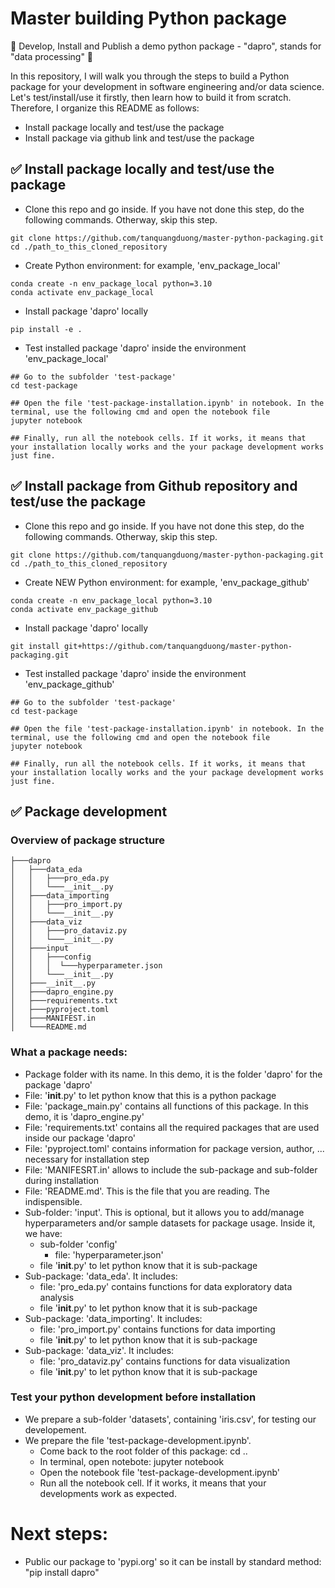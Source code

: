 # Master building Python package

🚀 Develop, Install and Publish a demo python package - "dapro", stands for "data processing" 🚀

In this repository, I will walk you through the steps to build a Python package for your development in software engineering and/or data science. Let's test/install/use it firstly, then learn how to build it from scratch. Therefore, I organize this README as follows:
- Install package locally and test/use the package
- Install package via github link and test/use the package


## ✅ Install package locally and test/use the package 
- Clone this repo and go inside. If you have not done this step, do the following commands. Otherway, skip this step.
```
git clone https://github.com/tanquangduong/master-python-packaging.git
cd ./path_to_this_cloned_repository
```
- Create Python environment: for example,  'env_package_local'
```
conda create -n env_package_local python=3.10
conda activate env_package_local
```
- Install package 'dapro' locally
```
pip install -e .
```

- Test installed package 'dapro' inside the environment 'env_package_local'
```
## Go to the subfolder 'test-package'
cd test-package

## Open the file 'test-package-installation.ipynb' in notebook. In the terminal, use the following cmd and open the notebook file
jupyter notebook

## Finally, run all the notebook cells. If it works, it means that your installation locally works and the your package development works just fine.
```

## ✅ Install package from Github repository and test/use the package 
- Clone this repo and go inside. If you have not done this step, do the following commands. Otherway, skip this step.
```
git clone https://github.com/tanquangduong/master-python-packaging.git
cd ./path_to_this_cloned_repository
```
- Create NEW Python environment: for example,  'env_package_github'
```
conda create -n env_package_local python=3.10
conda activate env_package_github
```
- Install package 'dapro' locally
```
git install git+https://github.com/tanquangduong/master-python-packaging.git
```

- Test installed package 'dapro' inside the environment 'env_package_github'
```
## Go to the subfolder 'test-package'
cd test-package

## Open the file 'test-package-installation.ipynb' in notebook. In the terminal, use the following cmd and open the notebook file
jupyter notebook

## Finally, run all the notebook cells. If it works, it means that your installation locally works and the your package development works just fine.
```


## ✅  Package development
### Overview of package structure

    ├───dapro
    │   ├───data_eda
    │   │   ├───pro_eda.py
    │   │   └───__init__.py
    │   ├───data_importing
    │   │   ├───pro_import.py
    │   │   └───__init__.py
    │   ├───data_viz
    │   │   ├───pro_dataviz.py
    │   │   └───__init__.py
    │   ├───input
    │   │   ├───config
    │   │   │  └───hyperparameter.json
    │   │   └───__init__.py
    │   ├───__init__.py
    │   ├───dapro_engine.py
    │   ├───requirements.txt
    │   ├───pyproject.toml
    │   ├───MANIFEST.in
    │   └───README.md

### What a package needs:
- Package folder with its name. In this demo, it is the folder 'dapro' for the package 'dapro'
- File: '__init__.py' to let python know that this is a python package
- File: 'package_main.py' contains all functions of this package. In this demo, it is 'dapro_engine.py'
- File: 'requirements.txt' contains all the required packages that are used inside our package 'dapro'
- File: 'pyproject.toml' contains information for package version, author, ... necessary for installation step
- File: 'MANIFESRT.in' allows to include the sub-package and sub-folder during installation
- File: 'README.md'. This is the file that you are reading. The indispensible.
- Sub-folder: 'input'. This is optional, but it allows you to add/manage hyperparameters and/or sample datasets for package usage. Inside it, we have:  
    - sub-folder 'config'
        - file: 'hyperparameter.json'
    - file '__init__.py' to let python know that it is sub-package
- Sub-package: 'data_eda'. It includes:
    - file: 'pro_eda.py' contains functions for data exploratory data analysis
    - file '__init__.py' to let python know that it is sub-package
- Sub-package: 'data_importing'. It includes:
    - file: 'pro_import.py' contains functions for data importing
    - file '__init__.py' to let python know that it is sub-package
- Sub-package: 'data_viz'. It includes:
    - file: 'pro_dataviz.py' contains functions for data visualization
    - file '__init__.py' to let python know that it is sub-package

### Test your python development before installation
- We prepare a sub-folder 'datasets', containing 'iris.csv', for testing our developement. 
- We prepare the file 'test-package-development.ipynb'. 
    - Come back to the root folder of this package: cd ..
    - In terminal, open notebote: jupyter notebook
    - Open the notebook file 'test-package-development.ipynb'
    - Run all the notebook cell. If it works, it means that your developments work as expected.

# Next steps:
- Public our package to 'pypi.org' so it can be install by standard method: "pip install dapro"